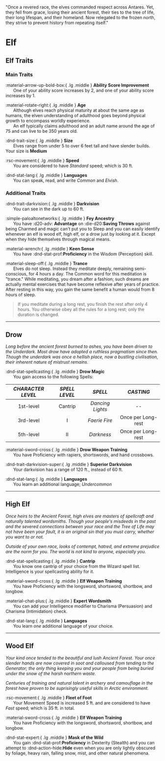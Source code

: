 <p style="text-align: center;">

"Once a revered race, the elves commanded respect across Antares. Yet, they fell from grace, losing their ancient forest, their ties to the tree of life, their long lifespan, and their homeland. Now relegated to the frozen north, they strive to prevent history from repeating itself."

</p>

# Elf

## Elf Traits

### Main Traits

:material-arrow-up-bold-box:{ .lg .middle } **Ability Score Improvement**  
&ensp;&ensp;&ensp; One of your ability score increases by 2, and one of your ability score increases by 1.

:material-rotate-right:{ .lg .middle } **Age**  
&ensp;&ensp;&ensp; Although elves reach physical maturity at about the same age as humans, the elven understanding of adulthood goes beyond physical growth to encompass worldly experience.  
&ensp;&ensp;&ensp; An elf typically claims adulthood and an adult name around the age of 75 and can live to be 350 years old.

:dnd-trait-size:{ .lg .middle }  **Size**  
&ensp;&ensp;&ensp; Elves range from under 5 to over 6 feet tall and have slender builds. Your size is **Medium**

:rsc-movement:{ .lg .middle } **Speed**  
&ensp;&ensp;&ensp; You are considered to have *Standard* speed; which is 30 ft.

:dnd-stat-lang:{ .lg .middle } **Languages**  
&ensp;&ensp;&ensp; You can speak, read, and write *Common* and *Elvish*.

### Additional Traits

:dnd-trait-darkvision:{ .lg .middle } **Darkvision**  
&ensp;&ensp;&ensp; You can see in the dark up to 60 ft.

:simple-paloaltonetworks:{ .lg .middle } **Fey Ancestry**  
&ensp;&ensp;&ensp; You have :d20-adv: **Advantage** on :die-d20:**Saving Throws** against being Charmed and magic can't put you to Sleep and you can easily identify whenever an elf is wood elf, high elf, or a drow just by looking at it. Except when they hide themselves through magical means.

:material-wrench:{ .lg .middle } **Keen Sense**  
&ensp;&ensp;&ensp; You have :dnd-stat-prof:**Proficiency** in the Wisdom (Perception) skill.

:material-sleep-off:{ .lg .middle } **Trance**  
&ensp;&ensp;&ensp; Elves do not sleep. Instead they meditate deeply, remaining semi-conscious, for 4 hours a day. The Common word for this meditation is "trance." While meditating, you dream after a fashion; such dreams are actually mental exercises that have become reflexive after years of practice. After resting in this way, you gain the same benefit a human would from 8 hours of sleep.

> If you meditate during a long rest, you finish the rest after only 4 hours. You otherwise obey all the rules for a long rest; only the duration is changed.

---

## Drow
*Long before the ancient forest burned to ashes, you have been driven to the Underdark. Most drow have adopted a ruthless pragmatism since then. Though the underdark was once a hellish place, now a bustling civilisation, their inherent nature of mistrust remains.*

:dnd-stat-spellcasting:{ .lg .middle } **Drow Magic**  
&ensp;&ensp;&ensp; You gain access to the following Spells:

| ***CHARACTER LEVEL*** |***SPELL LEVEL***|***SPELL***|***CASTING***|
|:---:|:---:|:---:|:---:|
|1st-level| Cantrip | *Dancing Lights* | -- |
|3rd-level| I | *Faerie Fire* | Once per Long-rest |
|5th-level| II | *Darkness* | Once per Long-rest |

:material-sword-cross:{ .lg .middle } **Drow Weapon Training**  
&ensp;&ensp;&ensp; You have Proficiency with rapiers, shortswords, and hand crossbows.

:dnd-trait-darkvision-super:{ .lg .middle } **Superior Darkvision**  
&ensp;&ensp;&ensp; Your darkvision has a range of 120 ft., instead of 60 ft.

:dnd-stat-lang:{ .lg .middle } **Languages**  
&ensp;&ensp;&ensp; You learn an additional language; *Undercommon*

---

## High Elf
*Once heirs to the Ancient Forest, high elves are masters of spellcraft and naturally talented wordsmiths. Though your people's misdeeds in the past and the severed connections between your race and the Tree of Life may not have been your fault, it is an original sin that you must carry, whether you want to or not.*

*Outside of your own race, looks of contempt, hatred, and extreme prejudice are the norm for you. The world is not kind to anyone, especially you.*

:dnd-stat-spellcasting:{ .lg .middle } **Cantrip**  
&ensp;&ensp;&ensp; You know one cantrip of your choice from the Wizard spell list. Intelligence is your spellcasting ability for it.

:material-sword-cross:{ .lg .middle } **Elf Weapon Training**  
&ensp;&ensp;&ensp; You have Proficiency with the longsword, shortsword, shortbow, and longbow.

:material-chat-plus:{ .lg .middle } **Expert Wordsmith**  
&ensp;&ensp;&ensp; You can add your Intelligence modifier to Charisma (Persuasion) and Charisma (Intimidation) check.

:dnd-stat-lang:{ .lg .middle } **Languages**  
&ensp;&ensp;&ensp; You learn *one* additional language of your choice.

---

## Wood Elf
*Your kind once tended to the beautiful and lush Ancient Forest. Your once slender hands are now covered in soot and calloused from tending to the Generator; the only thing keeping you and your people from being buried under the snow of the harsh northern waste.*

*Centuries of training and natural talent in archery and camouflage in the forest have proven to be suprisingly useful skills in Arctic environment.*

:rsc-movement:{ .lg .middle } **Fleet of Foot**  
&ensp;&ensp;&ensp; Your Movement Speed is increased 5 ft. and are considered to have *Fast* speed; which is 35 ft. in total.

:material-sword-cross:{ .lg .middle } **Elf Weapon Training**  
&ensp;&ensp;&ensp; You have Proficiency with the longsword, shortsword, shortbow, and longbow.

:dnd-stat-expert:{ .lg .middle } **Mask of the Wild**  
&ensp;&ensp;&ensp; You gain :dnd-stat-prof:**Proficiency** in Dexterity (Stealth) and you can attempt to :dnd-action-hide:**Hide** even when you are only lightly obscured by foliage, heavy rain, falling snow, mist, and other natural phenomena.
